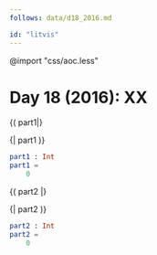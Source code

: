 ```yaml
---
follows: data/d18_2016.md

id: "litvis"
---
```


@import "css/aoc.less"

# Day 18 (2016): XX

{( part1|}

{| part1 )}

```elm {l r}
part1 : Int
part1 =
    0
```

{( part2 |}

{| part2 )}

```elm {l r}
part2 : Int
part2 =
    0
```
